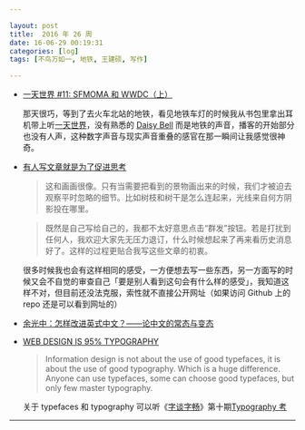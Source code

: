 ```yaml
---

layout: post
title:  2016 年 26 周
date: 16-06-29 00:19:31
categories: [log]
tags: [不鸟万如一, 地铁, 王建硕, 写作]

---
```


- [一天世界 #11: SFMOMA 和 WWDC（上）](http://ipn.li/yitianshijie/11/)

	那天很巧，等到了去火车北站的地铁，看见地铁车灯的时候我从书包里拿出耳机带上听[一天世界](http://ipn.li/yitianshijie/)，没有熟悉的 [Daisy Bell](https://www.youtube.com/watch?v=41U78QP8nBk) 而是地铁的声音，播客的开始部分也没有人声，这种数字声音与现实声音重叠的感官在那一瞬间让我感觉很神奇。

- [有人写文章就是为了促进思考](http://mp.weixin.qq.com/s?__biz=MjM5NzI0Mjg0MA%3D%3D&idx=1&mid=2652370987&scene=0&sn=c8083fd148a94fa2f4b74986b3045f03)

	> 这和画画很像。只有当需要把看到的景物画出来的时候，我们才被迫去观察平时忽略的细节。比如树枝和树干是怎么连起来，光线来自何方阴影投在哪里。

	> 既然是自己写给自己的，我都不太好意思点击“群发”按钮。若是打扰到任何人，我欢迎大家先无压力退订，什么时候想起来了再来看历史消息好了。这样的过程更贴合我写这些文章的初衷。

	很多时候我也会有这样相同的感受，一方便想去写一些东西，另一方面写的时候又会不自觉的审查自己「要是别人看到这句会有什么样的感受」，我知道这样不对，但目前还没法克服，索性就不直接公开网址（如果访问 Github 上的 repo 还是可以看到网址的）

- [余光中：怎样改进英式中文？——论中文的常态与变态](https://open.leancloud.cn/improve-chinese.html)

- [WEB DESIGN IS 95% TYPOGRAPHY](https://ia.net/know-how/the-web-is-all-about-typography-period)

	> Information design is not about the use of good typefaces, it is about the use of good typography. Which is a huge difference. Anyone can use typefaces, some can choose good typefaces, but only few master typography.

	关于 typefaces 和 typography 可以听《[字谈字畅](http://www.typeisbeautiful.com/typechat/)》第十期[Typography 考](http://www.typeisbeautiful.com/2015/12/9776/)

---
